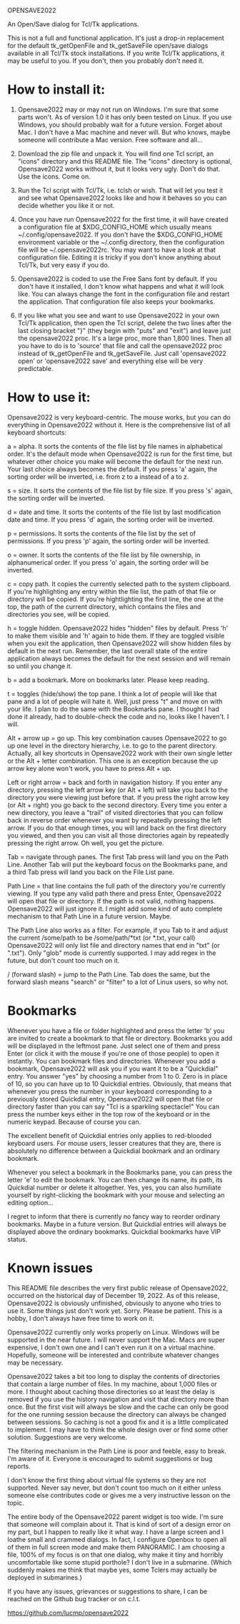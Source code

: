 OPENSAVE2022

An Open/Save dialog for Tcl/Tk applications.

This is not a full and functional application. It's just a drop-in replacement for the default tk_getOpenFile and tk_getSaveFile open/save dialogs available in all Tcl/Tk stock installations. If you write Tcl/Tk applications, it may be useful to you. If you don't, then you probably don't need it.

How to install it:
================

1) Opensave2022 may or may not run on Windows. I'm sure that some parts won't. As of version 1.0 it has only been tested on Linux. If you use Windows, you should probably wait for a future version. Forget about Mac. I don't have a Mac machine and never will. But who knows, maybe someone will contribute a Mac version. Free software and all...

2) Download the zip file and unpack it. You will find one Tcl script, an "icons" directory and this README file. The "icons" directory is optional, Opensave2022 works without it, but it looks very ugly. Don't do that. Use the icons. Come on.

3) Run the Tcl script with Tcl/Tk, i.e. tclsh or wish. That will let you test it and see what Opensave2022 looks like and how it behaves so you can decide whether you like it or not.

4) Once you have run Opensave2022 for the first time, it will have created a configuration file at $XDG_CONFIG_HOME which usually means ~/.config/opensave2022. If you don't have the $XDG_CONFIG_HOME environment variable or the ~/.config directory, then the configuration file will be ~/.opensave2022rc. You may want to have a look at that configuration file. Editing it is tricky if you don't know anything about Tcl/Tk, but very easy if you do.

5) Opensave2022 is coded to use the Free Sans font by default. If you don't have it installed, I don't know what happens and what it will look like. You can always change the font in the configuration file and restart the application. That configuration file also keeps your bookmarks.

6) If you like what you see and want to use Opensave2022 in your own Tcl/Tk application, then open the Tcl script, delete the two lines after the last closing bracket "}" (they begin with "puts" and "exit") and leave just the opensave2022 proc. It's a large proc, more than 1,800 lines. Then all you have to do is to 'source' that file and call the opensave2022 proc instead of tk_getOpenFile and tk_getSaveFile. Just call 'opensave2022 open' or 'opensave2022 save' and everything else will be very predictable.


How to use it:
================

Opensave2022 is very keyboard-centric. The mouse works, but you can do everything in Opensave2022 without it. Here is the comprehensive list of all keyboard shortcuts:

a = alpha. It sorts the contents of the file list by file names in alphabetical order. It's the default mode when Opensave2022 is run for the first time, but whatever other choice you make will become the default for the next run. Your last choice always becomes the default. If you press 'a' again, the sorting order will be inverted, i.e. from z to a instead of a to z.

s = size. It sorts the contents of the file list by file size. If you press 's' again, the sorting order will be inverted.

d = date and time. It sorts the contents of the file list by last modification date and time. If you press 'd' again, the sorting order will be inverted.

p = permissions. It sorts the contents of the file list by the set of permissions. If you press 'p' again, the sorting order will be inverted.

o = owner. It sorts the contents of the file list by file ownership, in alphanumerical order. If you press 'o' again, the sorting order will be inverted.

c = copy path. It copies the currently selected path to the system clipboard. If you're highlighting any entry within the file list, the path of that file or directory will be copied. If you're hightlighting the first line, the one at the top, the path of the current directory, which contains the files and directories you see, will be copied.

h = toggle hidden. Opensave2022 hides "hidden" files by default. Press 'h' to make them visible and 'h' again to hide them. If they are toggled visible when you exit the application, then Opensave2022 will show hidden files by default in the next run. Remember, the last overall state of the entire application always becomes the default for the next session and will remain so until you change it.

b = add a bookmark. More on bookmarks later. Please keep reading.

t = toggles (hide/show) the top pane. I think a lot of people will like that pane and a lot of people will hate it. Well, just press "t" and move on with your life. I plan to do the same with the Bookmarks pane. I thought I had done it already, had to double-check the code and no, looks like I haven't. I will.

Alt + arrow up = go up. This key combination causes Opensave2022 to go up one level in the directory hierarchy, i.e. to go to the parent directory. Actually, all key shortcuts in Opensave2022 work with their own single letter or the Alt + letter combination. This one is an exception because the up arrow key alone won't work, you have to press Alt + up.

Left or right arrow = back and forth in navigation history. If you enter any directory, pressing the left arrow key (or Alt + left) will take you back to the directory you were viewing just before that. If you press the right arrow key (or Alt + right) you go back to the second directory. Every time you enter a new directory, you leave a "trail" of visited directories that you can follow back in reverse order whenever you want by repeatedly pressing the left arrow. If you do that enough times, you will land back on the first directory you viewed, and then you can visit all those directories again by repeatedly pressing the right arrow. Oh well, you get the picture.

Tab = navigate through panes. The first Tab press will land you on the Path Line. Another Tab will put the keyboard focus on the Bookmarks pane, and a third Tab press will land you back on the File List pane.

Path Line = that line contains the full path of the directory you're currently viewing. If you type any valid path there and press Enter, Opensave2022 will open that file or directory. If the path is not valid, nothing happens. Opensave2022 will just ignore it. I might add some kind of auto complete mechanism to that Path Line in a future version. Maybe.

The Path Line also works as a filter. For example, if you Tab to it and adjust the current /some/path to be /some/path/*txt (or *.txt, your call) Opensave2022 will only list file and directory names that end in "txt" (or ".txt"). Only "glob" mode is currently supported. I may add regex in the future, but don't count too much on it.

/ (forward slash) = jump to the Path Line. Tab does the same, but the forward slash means "search" or "filter" to a lot of Linux users, so why not.

Bookmarks
============

Whenever you have a file or folder highlighted and press the letter 'b' you are invited to create a bookmark to that file or directory. Bookmarks you add will be displayed in the leftmost pane. Just select one of them and press Enter (or click it with the mouse if you're one of those people) to open it instantly. You can bookmark files and directories. Whenever you add a bookmark, Opensave2022 will ask you if you want it to be a "Quickdial" entry. You answer "yes" by choosing a number from 1 to 0. Zero is in place of 10, so you can have up to 10 Quickdial entries. Obviously, that means that whenever you press the number in your keyboard corresponding to a previously stored Quickdial entry, Opensave2022 will open that file or directory faster than you can say "Tcl is a sparkling spectacle!" You can press the number keys either in the top row of the keyboard or in the numeric keypad. Because of course you can.

The excellent benefit of Quickdial entries only applies to red-blooded keyboard users. For mouse users, lesser creatures that they are, there is absolutely no difference between a Quickdial bookmark and an ordinary bookmark.

Whenever you select a bookmark in the Bookmarks pane, you can press the letter 'e' to edit the bookmark. You can then change its name, its path, its Quickdial number or delete it altogether. Yes, yes, you can also humiliate yourself by right-clicking the bookmark with your mouse and selecting an editing option...

I regret to inform that there is currently no fancy way to reorder ordinary bookmarks. Maybe in a future version. But Quickdial entries will always be displayed above the ordinary bookmarks. Quickdial bookmarks have VIP status. 


Known issues
============

This README file describes the very first public release of Opensave2022, occurred on the historical day of December 19, 2022. As of this release, Opensave2022 is obviously unfinished, obviously to anyone who tries to use it. Some things just don't work yet. Sorry. Please be patient. This is a hobby, I don't always have free time to work on it.

Opensave2022 currently only works properly on Linux. Windows will be supported in the near future. I will never support the Mac. Macs are super expensive, I don't own one and I can't even run it on a virtual machine. Hopefully, someone will be interested and contribute whatever changes may be necessary.

Opensave2022 takes a bit too long to display the contents of directories that contain a large number of files. In my machine, about 1,000 files or more. I thought about caching those directories so at least the delay is removed if you use the history navigation and visit that directory more than once. But the first visit will always be slow and the cache can only be good for the one running session because the directory can always be changed between sessions. So caching is not a good fix and it is a little complicated to implement. I may have to think the whole design over or find some other solution. Suggestions are very welcome.

The filtering mechanism in the Path Line is poor and feeble, easy to break. I'm aware of it. Everyone is encouraged to submit suggestions or bug reports.

I don't know the first thing about virtual file systems so they are not supported. Never say never, but don't count too much on it either unless someone else contributes code or gives me a very instructive lesson on the topic.

The entire body of the Opensave2022 parent widget is too wide. I'm sure that someone will complain about it. That is kind of sort of a design error on my part, but I happen to really like it what way. I have a large screen and I loathe small and crammed dialogs. In fact, I configure Openbox to open all of them in full screen mode and make them PANORAMIC. I am choosing a file, 100% of my focus is on that one dialog, why make it tiny and horribly uncomfortable like some stupid porthole? I don't live in a submarine. (Which suddenly makes me think that maybe yes, some Tclers may actually be deployed in submarines.)

If you have any issues, grievances or suggestions to share, I can be reached on the Github bug tracker or on c.l.t.

https://github.com/lucmp/opensave2022



